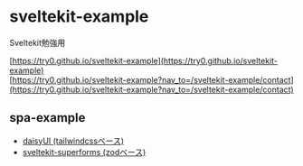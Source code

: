 # sveltekit-example

Sveltekit勉強用

[https://try0.github.io/sveltekit-example](https://try0.github.io/sveltekit-example)  
[https://try0.github.io/sveltekit-example?nav_to=/sveltekit-example/contact](https://try0.github.io/sveltekit-example?nav_to=/sveltekit-example/contact)

## spa-example

* [daisyUI (tailwindcssベース)](https://daisyui.com/)
* [sveltekit-superforms (zodベース)](https://superforms.rocks/)
